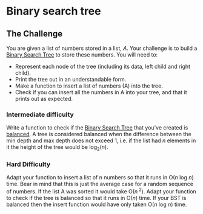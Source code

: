 
# Binary search tree


## The Challenge


You are given a list of numbers stored in a list, *A*. Your challenge is to build a [Binary Search Tree](https://en.wikipedia.org/wiki/Binary_search_tree) to store these numbers. You will need to:

- Represent each node of the tree (including its data, left child and right child).
- Print the tree out in an understandable form.
- Make a function to insert a list of numbers (A) into the tree.
- Check if you can insert all the numbers in A into your tree, and that it prints out as expected.

### Intermediate difficulty

Write a function to check if the [Binary Search Tree](https://en.wikipedia.org/wiki/Binary_search_tree) that you’ve created is [balanced](https://en.wikipedia.org/wiki/Binary_search_tree#Balanced_binary_search_trees).  A tree is considered balanced when the difference between the min depth and max depth does not exceed 1, i.e. if the list had *n* elements in it the height of the tree would be log<sub>2</sub>(*n*).


### Hard Difficulty


  Adapt your function to insert a list of n numbers so that it runs in O(*n* log *n*) time. Bear in mind that this is just the average case for a random sequence of numbers. If the list A was sorted it would take O(*n*<sup> 2</sup>). Adapt your function to check if the tree is balanced so that it runs in O(*n*) time. If your BST is balanced then the insert function would have only taken O(*n* log *n*) time.